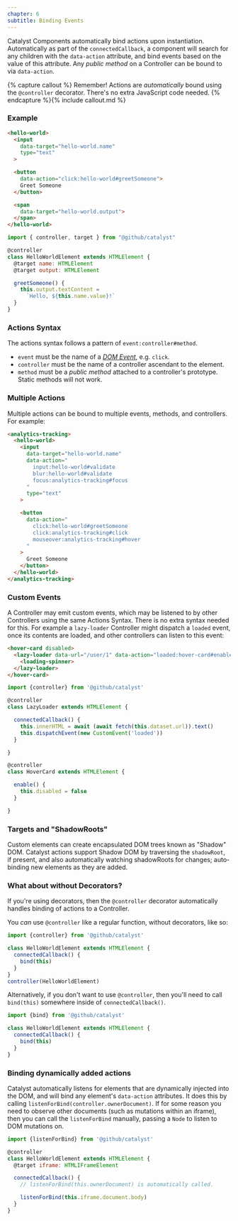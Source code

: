 ```yaml
---
chapter: 6
subtitle: Binding Events
---
```


Catalyst Components automatically bind actions upon instantiation. Automatically as part of the `connectedCallback`, a component will search for any children with the `data-action` attribute, and bind events based on the value of this attribute. Any _public method_ on a Controller can be bound to via `data-action`.

{% capture callout %}
Remember! Actions are _automatically_ bound using the `@controller` decorator. There's no extra JavaScript code needed.
{% endcapture %}{% include callout.md %}

### Example

<div class="d-flex my-4">
  <div class="">

<!-- annotations
data-action "click.*": Will call `greetSomeone()` when clicked
-->

```html
<hello-world>
  <input
    data-target="hello-world.name"
    type="text"
  >

  <button
    data-action="click:hello-world#greetSomeone">
    Greet Someone
  </button>

  <span
    data-target="hello-world.output">
  </span>
</hello-world>
```

  </div>
  <div class="ml-4">

<!-- annotations
greetSomeone: All public methods can be called with `data-action`
-->

```js
import { controller, target } from "@github/catalyst"

@controller
class HelloWorldElement extends HTMLElement {
  @target name: HTMLElement
  @target output: HTMLElement

  greetSomeone() {
    this.output.textContent =
      `Hello, ${this.name.value}!`
  }
}
```

  </div>
</div>

### Actions Syntax

The actions syntax follows a pattern of `event:controller#method`.

 - `event` must be the name of a [_DOM Event_](https://developer.mozilla.org/en-US/docs/Web/Events), e.g. `click`.
 - `controller` must be the name of a controller ascendant to the element.
 - `method` must be a _public_ _method_ attached to a controller's prototype. Static methods will not work.

### Multiple Actions

Multiple actions can be bound to multiple events, methods, and controllers. For example:

<!-- annotations
data-action: Fires all of these methods depending on the event
-->

```html
<analytics-tracking>
  <hello-world>
    <input
      data-target="hello-world.name"
      data-action="
        input:hello-world#validate
        blur:hello-world#validate
        focus:analytics-tracking#focus
      "
      type="text"
    >

    <button
      data-action="
        click:hello-world#greetSomeone
        click:analytics-tracking#click
        mouseover:analytics-tracking#hover
      "
    >
      Greet Someone
    </button>
  </hello-world>
</analytics-tracking>
```

### Custom Events

A Controller may emit custom events, which may be listened to by other Controllers using the same Actions Syntax. There is no extra syntax needed for this. For example a `lazy-loader` Controller might dispatch a `loaded` event, once its contents are loaded, and other controllers can listen to this event:

<!-- annotations
data-action "loaded: Calls enable() on the `loaded` custom event
-->

```html
<hover-card disabled>
  <lazy-loader data-url="/user/1" data-action="loaded:hover-card#enable">
    <loading-spinner>
  </lazy-loader>
</hover-card>
```

<!-- annotations
this . dispatchEvent . new CustomEvent . . loaded . . : Dispatches custom "loaded" event
enable: All public methods can be called with `data-action`
-->

```js
import {controller} from '@github/catalyst'

@controller
class LazyLoader extends HTMLElement {

  connectedCallback() {
    this.innerHTML = await (await fetch(this.dataset.url)).text()
    this.dispatchEvent(new CustomEvent('loaded'))
  }

}

@controller
class HoverCard extends HTMLElement {

  enable() {
    this.disabled = false
  }

}
```

### Targets and "ShadowRoots"

Custom elements can create encapsulated DOM trees known as "Shadow" DOM. Catalyst actions support Shadow DOM by traversing the `shadowRoot`, if present, and also automatically watching shadowRoots for changes; auto-binding new elements as they are added.

### What about without Decorators?

If you're using decorators, then the `@controller` decorator automatically handles binding of actions to a Controller.

You _can_ use `@controller` like a regular function, without decorators, like so:

```js
import {controller} from '@github/catalyst'

class HelloWorldElement extends HTMLElement {
  connectedCallback() {
    bind(this)
  }
}
controller(HelloWorldElement)
```

Alternatively, if you don't want to use `@controller`, then you'll need to call `bind(this)` somewhere inside of `connectedCallback()`.

```js
import {bind} from '@github/catalyst'

class HelloWorldElement extends HTMLElement {
  connectedCallback() {
    bind(this)
  }
}
```

### Binding dynamically added actions

Catalyst automatically listens for elements that are dynamically injected into the DOM, and will bind any element's `data-action` attributes. It does this by calling `listenForBind(controller.ownerDocument)`. If for some reason you need to observe other documents (such as mutations within an iframe), then you can call the `listenForBind` manually, passing a `Node` to listen to DOM mutations on.

```js
import {listenForBind} from '@github/catalyst'

@controller
class HelloWorldElement extends HTMLElement {
  @target iframe: HTMLIFrameElement

  connectedCallback() {
    // listenForBind(this.ownerDocument) is automatically called.

    listenForBind(this.iframe.document.body)
  }
}
```
